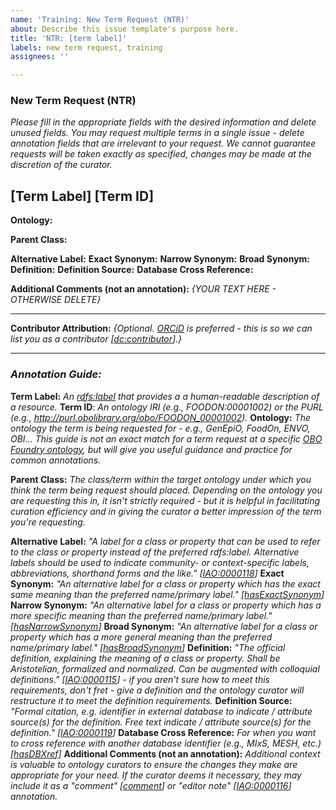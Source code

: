 ```yaml
---
name: 'Training: New Term Request (NTR)'
about: Describe this issue template's purpose here.
title: 'NTR: [term label]'
labels: new term request, training
assignees: ''

---
```


### New Term Request (NTR)

_Please fill in the appropriate fields with the desired information and delete unused fields. You may request multiple terms in a single issue - delete annotation fields that are irrelevant to your request. We cannot guarantee requests will be taken exactly as specified, changes may be made at the discretion of the curator._

## [Term Label] [Term ID]
**Ontology:** 

**Parent Class:**

**Alternative Label:**
**Exact Synonym:**
**Narrow Synonym:**
**Broad Synonym:**
**Definition:**
**Definition Source:**
**Database Cross Reference:**

**Additional Comments (not an annotation):** _{YOUR TEXT HERE - OTHERWISE DELETE}_

--- 
**Contributor Attribution:** _{Optional. [ORCiD](https://orcid.org/) is preferred - this is so we can list you as a contributor [[dc:contributor](http://purl.org/dc/elements/1.1/contributor)].}_

--- 
### _Annotation Guide:_

**Term Label:** _An [rdfs:label](https://www.w3.org/TR/rdf-schema/#ch_label) that provides a a human-readable description of a resource._
**Term ID**: _An ontology IRI (e.g., FOODON:00001002) or the PURL (e.g., http://purl.obolibrary.org/obo/FOODON_00001002)._
**Ontology:** _The ontology the term is being requested for - e.g., GenEpiO, FoodOn, ENVO, OBI... This guide is not an exact match for a term request at a specific [OBO Foundry ontology](https://obofoundry.org/), but will give you useful guidance and practice for common annotations._

**Parent Class:** _The class/term within the target ontology under which you think the term being request should placed. Depending on the ontology you are requesting this in, it isn't strictly required - but it is helpful in facilitating curation efficiency and in giving the curator a better impression of the term you're requesting._

**Alternative Label:** _"A label for a class or property that can be used to refer to the class or property instead of the preferred rdfs:label. Alternative labels should be used to indicate community- or context-specific labels, abbreviations, shorthand forms and the like." [[IAO:0000118](http://purl.obolibrary.org/obo/IAO_0000118)]_
**Exact Synonym:** _"An alternative label for a class or property which has the exact same meaning than the preferred name/primary label." [[hasExactSynonym](http://www.geneontology.org/formats/oboInOwl#hasExactSynonym)]_
**Narrow Synonym:** _"An alternative label for a class or property which has a more specific meaning than the preferred name/primary label." [[hasNarrowSynonym](http://www.geneontology.org/formats/oboInOwl#hasNarrowSynonym)]_
**Broad Synonym:** _"An alternative label for a class or property which has a more general meaning than the preferred name/primary label." [[hasBroadSynonym](http://www.geneontology.org/formats/oboInOwl#hasBroadSynonym)]_
**Definition:** _"The official definition, explaining the meaning of a class or property. Shall be Aristotelian, formalized and normalized. Can be augmented with colloquial definitions." [[IAO:0000115](http://purl.obolibrary.org/obo/IAO_0000115)] - if you aren't sure how to meet this requirements, don't fret - give a definition and the ontology curator will restructure it to meet the definition requirements._
**Definition Source:** _"Formal citation, e.g. identifier in external database to indicate / attribute source(s) for the definition. Free text indicate / attribute source(s) for the definition." [[IAO:0000119](http://purl.obolibrary.org/obo/IAO_0000119)]_
**Database Cross Reference:** _For when you want to cross reference with another database identifier (e.g., MIxS, MESH, etc.) [[hasDBXref](http://www.geneontology.org/formats/oboInOwl#hasDbXref)]_
**Additional Comments (not an annotation):** _Additional context is valuable to ontology curators to ensure the changes they make are appropriate for your need. If the curator deems it necessary, they may include it as a "comment" [[comment](comment)] or "editor note" [[IAO:0000116](http://purl.obolibrary.org/obo/IAO_0000116)] annotation._
